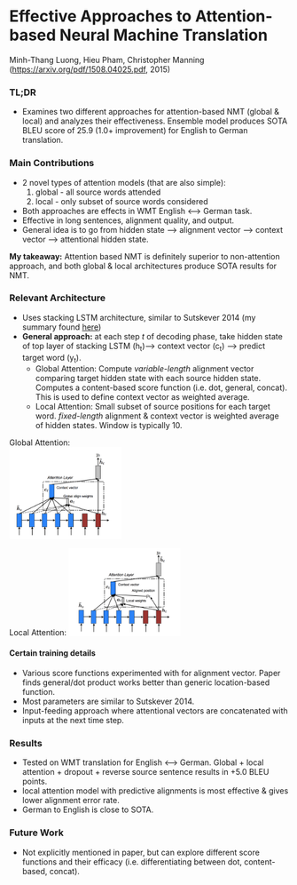 # Effective Approaches to Attention-based Neural Machine Translation

Minh-Thang Luong, Hieu Pham, Christopher Manning
(https://arxiv.org/pdf/1508.04025.pdf, 2015)

### TL;DR
- Examines two different approaches for attention-based NMT (global & local) and analyzes their effectiveness. Ensemble model produces SOTA BLEU score of 25.9 (1.0+ improvement) for English to German translation.

### Main Contributions
- 2 novel types of attention models (that are also simple):
  1. global - all source words attended
  2. local - only subset of source words considered
- Both approaches are effects in WMT English <--> German task.
- Effective in long sentences, alignment quality, and output.
- General idea is to go from hidden state --> alignment vector --> context vector --> attentional hidden state.

**My takeaway:** Attention based NMT is definitely superior to non-attention approach, and both global & local architectures produce SOTA results for NMT.

### Relevant Architecture
- Uses stacking LSTM architecture, similar to Sutskever 2014 (my summary found [here](https://github.com/sviswana/deeplearning-paper-summaries/blob/master/SequenceToSequence.md))
- **General approach:** at each step *t* of decoding phase, take hidden state of top layer of stacking LSTM (h<sub>t</sub>)--> context vector (c<sub>t</sub>) --> predict target word (y<sub>t</sub>).
  - Global Attention: Compute *variable-length* alignment vector comparing target hidden state with each source hidden state.  Computes a content-based score function (i.e. dot, general, concat).  This is used to define context vector as weighted average.
  - Local Attention: Small subset of source positions for each target word. *fixed-length* alignment & context vector is weighted average of hidden states. Window is typically 10.

Global Attention:  
<img src="https://github.com/sviswana/deeplearning-paper-summaries/blob/master/paper-imgs/attention-1.png" width="40%">

Local Attention:
<img src="https://github.com/sviswana/deeplearning-paper-summaries/blob/master/paper-imgs/attention-2.png" width="40%">

#### Certain training details
- Various score functions experimented with for alignment vector. Paper finds general/dot product works better than generic location-based function.
- Most parameters are similar to Sutskever 2014.
- Input-feeding approach where attentional vectors are concatenated with inputs at the next time step.


### Results
- Tested on WMT translation for English <--> German. Global + local attention + dropout + reverse source sentence results in +5.0 BLEU points.
- local attention model with predictive alignments is most effective & gives lower alignment error rate.
- German to English is close to SOTA.

### Future Work
- Not explicitly mentioned in paper, but can explore different score functions and their efficacy (i.e. differentiating between dot, content-based, concat).
